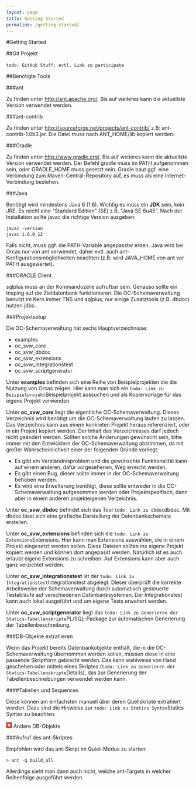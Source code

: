 ```yaml
---
layout: page
title: Getting Started
permalink: /getting-started/
---
```


#Getting Started

##Git Projekt

`todo: GitHub Stuff; evtl. Link zu participate`

##Benötigte Tools

###ant

Zu finden unter http://ant.apache.org/. Bis auf weiteres kann die aktuellste Version verwendet werden.

###ant-contrib

Zu finden unter http://sourceforge.net/projects/ant-contrib/ z.B: ant-contrib-1.0b3.jar. Die Datei muss nach ANT_HOME/lib kopiert werden.

###Gradle

Zu finden unter http://www.gradle.org/. Bis auf weiteres kann die aktuellste Version verwendet werden.
Der Befehl gradle muss im PATH aufgenommen sein, oder GRADLE_HOME muss gesetzt sein.
Gradle baut ggf. eine Verbindung zum Maven-Central-Repository auf, es muss als eine Internet-Verbindung bestehen.

###Java

Benötigt wird mindestens Java 6 (1.6). Wichtig es muss ein **JDK** sein, kein JRE. Es reicht eine "Standard Edition" (SE) z.B. "Java SE 6u45". Nach der Installation sollte javac die richtige Version ausgeben:
```
javac -version
javac 1.6.0_12
```
Falls nicht, muss ggf. die PATH-Variable angepasstw erden. Java wird bei Orcas nur von ant verwendet, daher evtl. auch ant-Konfigurationsmöglichkeiten beachten (z.B: wird JAVA_HOME von ant vor PATH ausgewertet).

###ORACLE Client

sqlplus muss an der Kommandozeile aufrufbar sein. Genauso sollte ein tnsping auf die Zieldatenbank funktionieren. Die OC-Schemaverwaltung benutzt im Kern immer TNS und sqlplus, nur einige Zusatztools (z.B. dbdoc) nutzen jdbc.

###Projektsetup

Die OC-Schemaverwaltung hat sechs Hauptverzeichnisse:
- examples
- oc_svw_core
- oc_svw_dbdoc
- oc_svw_extensions
- oc_svw_integrationstest
- oc_svw_scriptgenerator

Unter **examples** befinden sich eine Reihe von Beispielprojekten die die Nutzung von Orcas zeigen. Hier kann man sich ein `todo: Link zu Beispielprojekt`Beispielprojekt aussuchen und als Kopiervorlage für das eigene Projekt verwenden.

Unter **oc_svw_core** liegt die eigentliche OC-Schemaverwaltung. Dieses Verzeichnis wird benötigt um die OC-Schemaverwaltung laufen zu lassen. Das Verzeichnis kann aus einem konkreten Projekt heraus referenziert, oder in ein Projekt kopiert werden. Der Inhalt des Verzeichnisses darf jedoch nicht geändert werden. Sollten solche Änderungen gewünscht sein, bitte immer mit den Entwicklern der OC-Schemaverwaltung abstimmen, da mit großer Wahrscheinlichkeit einer der folgenden Gründe vorliegt:
- Es gibt ein Verständnisproblem und die gewünschte Funktionalität kann auf einem anderen, dafür vorgesehenen, Weg erreicht werden.
- Es gibt einen Bug, dieser sollte immer in der OC-Schemaverwaltung behoben werden.
- Es wird eine Erweiterung benötigt, diese sollte entweder in die OC-Schemaverwaltung aufgenommen werden oder Projektspezifisch, dann aber in einem anderen projekteigenen Verzeichnis.

Unter **oc_svw_dbdoc** befindet sich das Tool `todo: Link zu dbdoc`dbdoc. Mit dbdoc lässt sich eine grafische Darstellung der Datenbankschemata erstellen.

Unter **oc_svw_extensions** befinden sich die `todo: Link zu Extensions`Extensions. Hier kann man Extensions auswählen, die in einem Projekt eingesetzt werden sollen. Diese Dateien sollten ins eigene Projekt kopiert werden und können dort angepasst werden. Natürlich ist es auch erlaubt eigene Extensions zu schreiben. Auf Extensions kann aber auch ganz verzichtet werden.

Unter **oc_svw_integrationstest** ist der `todo: Link zu Integrationstest`Integrationstest abgelegt. Dieser überprüft die korrekte Arbeitsweise der Schemaverwaltung durch automatisch gesteuerte Testabläufe auf verschiedenen Datenbanksystemen. Der Integrationstest kann auch lokal ausgeführt und um eigene Tests erweitert werden.

Unter **oc_svw_scriptgenerator** liegt das `todo: Link zu Generieren der Statics-Tabellenskripte`PL/SQL-Package zur automatischen Generierung der Tabellenbeschreibung.

###DB-Objekte extrahieren

Wenn das Projekt bereits Datenbankobjekte enthält, die in die OC-Schemaverwaltung übernommen werden sollen, müssen diese in eine passende Skriptform gebracht werden.
Das kann wahlweise von Hand geschehen oder mittels eines Skriptes (`todo: Link zu Generieren der Statics-Tabellenskripte`Details), das zur Generierung der Tabellenbeschreibungen verwendet werden kann.

####Tabellen und Sequences

Diese können am einfachsten manuell über deren Quellskripte extrahiert werden. Dazu sind die Hinweise zur `todo: Link zu Statics Syntax`Statics Syntax zu beachten.

![](/assets/error.png) Andere DB-Objekte

###Aufruf des ant-Skriptes

Empfohlen wird das ant-Skript im Quiet-Modus zu starten:
```
> ant -q build_all
```
Allerdings sieht man dann auch nicht, welche ant-Targets in welcher Reihenfolge ausgeführt werden.
